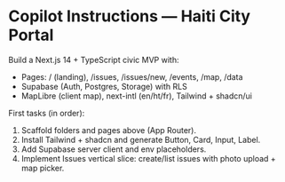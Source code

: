 # Copilot Instructions — Haiti City Portal

Build a Next.js 14 + TypeScript civic MVP with:
- Pages: / (landing), /issues, /issues/new, /events, /map, /data
- Supabase (Auth, Postgres, Storage) with RLS
- MapLibre (client map), next-intl (en/ht/fr), Tailwind + shadcn/ui

First tasks (in order):
1. Scaffold folders and pages above (App Router).
2. Install Tailwind + shadcn and generate Button, Card, Input, Label.
3. Add Supabase server client and env placeholders.
4. Implement Issues vertical slice: create/list issues with photo upload + map picker.
